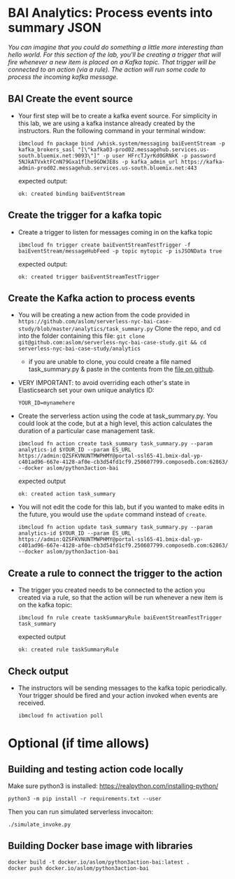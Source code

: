 # BAI Analytics: Process events into summary JSON
*You can imagine that you could do something a little more interesting than hello world.  For this section of the lab, you'll be creating a trigger that will fire whenever a new item is placed on a Kafka topic.  That trigger will be connected to an action (via a rule).  The action will run some code to process the incoming kafka message.*


## BAI Create the event source
- Your first step will be to create a kafka event source. For simplicity in this lab, we are using a kafka instance already created by the instructors. Run the following command in your terminal window:

  ```
  ibmcloud fn package bind /whisk.system/messaging baiEventStream -p kafka_brokers_sasl "[\"kafka03-prod02.messagehub.services.us-south.bluemix.net:9093\"]" -p user HFrcTJyrKd0GRNkK -p password 5NJkATVxktFCnN79Gxa1flhe9GDWJE8s -p kafka_admin_url https://kafka-admin-prod02.messagehub.services.us-south.bluemix.net:443
  ```

  expected output:

  ```
  ok: created binding baiEventStream
  ```


## Create the trigger for a kafka topic

- Create a trigger to listen for messages coming in on the kafka topic

  ```
  ibmcloud fn trigger create baiEventStreamTestTrigger -f baiEventStream/messageHubFeed -p topic mytopic -p isJSONData true
  ```

  expected output:

  ```
  ok: created trigger baiEventStreamTestTrigger
  ```

## Create the Kafka action to process events

- You will be creating a new action from the code provided in `https://github.com/aslom/serverless-nyc-bai-case-study/blob/master/analytics/task_summary.py` Clone the repo, and cd into the folder containing this file:
  `git clone git@github.com:aslom/serverless-nyc-bai-case-study.git && cd serverless-nyc-bai-case-study/analytics`
  
    - if you are unable to clone, you could create a file named task_summary.py & paste in the contents from the [file on github](https://raw.githubusercontent.com/aslom/serverless-nyc-bai-case-study/master/analytics/task_summary.py).

- VERY IMPORTANT: to avoid overriding each other's state in Elasticsearch set your own unique analytics ID:
  ```
  YOUR_ID=mynamehere
  ```
- Create the serverless action using the code at task_summary.py. You could look at the code, but at a high level, this action calculates the duration of a particular case management task.
  ```
  ibmcloud fn action create task_summary task_summary.py --param analytics-id $YOUR_ID --param ES_URL https://admin:QZSFKVNUNTMWPHMY@portal-ssl65-41.bmix-dal-yp-c401ad96-667e-4128-af0e-cb3d54fd1cf9.250607799.composedb.com:62863/ --docker aslom/python3action-bai
  ```

  expected output

  ```
  ok: created action task_summary
  ```

- You will not edit the code for this lab, but if you wanted to make edits in the future, you would use the `update` command instead of `create`.

  ```
  ibmcloud fn action update task_summary task_summary.py --param analytics-id $YOUR_ID --param ES_URL https://admin:QZSFKVNUNTMWPHMY@portal-ssl65-41.bmix-dal-yp-c401ad96-667e-4128-af0e-cb3d54fd1cf9.250607799.composedb.com:62863/ --docker aslom/python3action-bai
  ```


## Create a rule to connect the trigger to the action

- The trigger you created needs to be connected to the action you created via a rule, so that the action will be run whenever a new item is on the kafka topic:

  ```
  ibmcloud fn rule create taskSummaryRule baiEventStreamTestTrigger task_summary
  ```

  expected output

  ```
  ok: created rule taskSummaryRule
  ```


## Check output

- The instructors will be sending messages to the kafka topic periodically. Your trigger should be fired and your action invoked when events are received.

  ```
  ibmcloud fn activation poll
  ```

# Optional (if time allows)

## Building and testing action code locally

Make sure python3 is installed: https://realpython.com/installing-python/

```
python3 -m pip install -r requirements.txt --user
```

Then you can run simulated serverless invocaiton:

```
./simulate_invoke.py
```



## Building Docker base image with libraries

```
docker build -t docker.io/aslom/python3action-bai:latest .
docker push docker.io/aslom/python3action-bai
```
